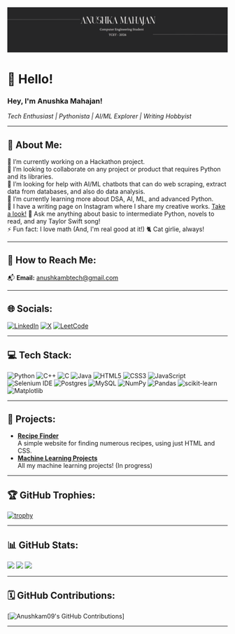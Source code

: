 ## ![Header Image](./cover.png)

# 👋 Hello!  
### Hey, I'm Anushka Mahajan!  
*Tech Enthusiast | Pythonista | AI/ML Explorer | Writing Hobbyist*  

---

## 💫 **About Me:**

🔭 I’m currently working on a Hackathon project.  
👯 I’m looking to collaborate on any project or product that requires Python and its libraries.  
🤝 I’m looking for help with AI/ML chatbots that can do web scraping, extract data from databases, and also do data analysis.  
🌱 I’m currently learning more about DSA, AI, ML, and advanced Python.  
📝 I have a writing page on Instagram where I share my creative works. [Take a look!](https://www.instagram.com/this.isme.writing/)
💬 Ask me anything about basic to intermediate Python, novels to read, and any Taylor Swift song!  
⚡ Fun fact: I love math (And, I'm real good at it!)
🐈 Cat girlie, always!

---

## 📧 **How to Reach Me:**

📬 **Email:** anushkambtech@gmail.com

---

## 🌐 **Socials:**

[![LinkedIn](https://img.shields.io/badge/LinkedIn-%230077B5.svg?style=for-the-badge&logo=linkedin&logoColor=white)](https://www.linkedin.com/in/anushka-mahajan-5252b3272)  [![X](https://img.shields.io/badge/X-000000.svg?style=for-the-badge&logo=X&logoColor=white)](https://twitter.com/AnushkaM_here) [![LeetCode](https://img.shields.io/badge/LeetCode-%23FFA116.svg?style=for-the-badge&logo=leetcode&logoColor=white)](https://leetcode.com/anushkambtech)

---

## 💻 **Tech Stack:**

![Python](https://img.shields.io/badge/python-3670A0?style=for-the-badge&logo=python&logoColor=ffdd54) ![C++](https://img.shields.io/badge/c++-%2300599C.svg?style=for-the-badge&logo=c%2B%2B&logoColor=white) ![C](https://img.shields.io/badge/c-%2300599C.svg?style=for-the-badge&logo=c&logoColor=white) ![Java](https://img.shields.io/badge/java-%23ED8B00.svg?style=for-the-badge&logo=java&logoColor=white) 
![HTML5](https://img.shields.io/badge/html5-%23E34F26.svg?style=for-the-badge&logo=html5&logoColor=white) ![CSS3](https://img.shields.io/badge/css3-%231572B6.svg?style=for-the-badge&logo=css3&logoColor=white) ![JavaScript](https://img.shields.io/badge/javascript-%23323330.svg?style=for-the-badge&logo=javascript&logoColor=%23F7DF1E) 
![Selenium IDE](https://img.shields.io/badge/selenium-43B02A.svg?style=for-the-badge&logo=selenium&logoColor=white) ![Postgres](https://img.shields.io/badge/postgres-%23316192.svg?style=for-the-badge&logo=postgresql&logoColor=white) ![MySQL](https://img.shields.io/badge/mysql-4479A1.svg?style=for-the-badge&logo=mysql&logoColor=white) 
![NumPy](https://img.shields.io/badge/numpy-%23013243.svg?style=for-the-badge&logo=numpy&logoColor=white) ![Pandas](https://img.shields.io/badge/pandas-%23150458.svg?style=for-the-badge&logo=pandas&logoColor=white) ![scikit-learn](https://img.shields.io/badge/scikit--learn-%23F7931E.svg?style=for-the-badge&logo=scikit-learn&logoColor=white)  ![Matplotlib](https://img.shields.io/badge/Matplotlib-%23ffffff.svg?style=for-the-badge&logo=Matplotlib&logoColor=black) 

---

## 🚀 **Projects:**

- **[Recipe Finder](https://github.com/Anushkam09/Recipe-finder)**  
   A simple website for finding numerous recipes, using just HTML and CSS.
- **[Machine Learning Projects](https://github.com/Anushkam09/MachineLearning)**  
   All my machine learning projects! (In progress) 

---

## 🏆 **GitHub Trophies:**

[![trophy](https://github-profile-trophy.vercel.app/?username=Anushkam09&theme=gruvbox)](https://github.com/ryo-ma/github-profile-trophy)

---

## 📊 **GitHub Stats:**

![](https://github-readme-stats.vercel.app/api?username=Anushkam09&theme=gruvbox&hide_border=false&include_all_commits=true&count_private=true) ![](https://github-readme-stats.vercel.app/api/top-langs/?username=Anushkam09&theme=gruvbox&hide_border=false&include_all_commits=true&count_private=true&layout=compact) ![](https://github-readme-streak-stats.herokuapp.com/?user=Anushkam09&theme=gruvbox&hide_border=false)  

---

## 🗓️ **GitHub Contributions:**

[![Anushkam09's GitHub Contributions](https://github-readme-activity-graph.vercel.app/graph?username=Anushkam09&theme=gruvbox)]


---



